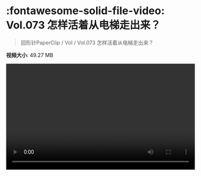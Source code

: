 # :fontawesome-solid-file-video: Vol.073 怎样活着从电梯走出来？

> 回形针PaperClip / Vol / Vol.073 怎样活着从电梯走出来？

**视频大小**: 49.27 MB

<video id="V-1ba14a19ed950160a9afaf06416979c8" width="512" height="288" preload="none" playsinline webkit-playsinline></video>